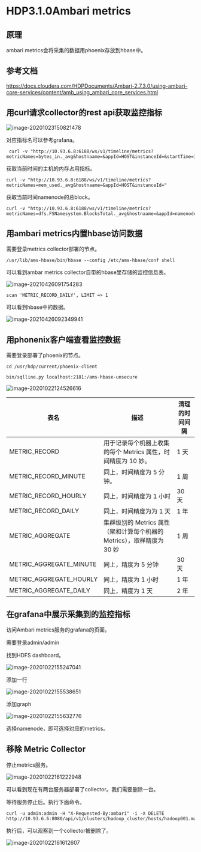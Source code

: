 # HDP3.1.0Ambari metrics

## 原理

ambari metrics会将采集的数据用phoenix存放到hbase中。



## 参考文档

https://docs.cloudera.com/HDPDocuments/Ambari-2.7.3.0/using-ambari-core-services/content/amb_using_ambari_core_services.html



## 用curl请求collector的rest api获取监控指标

![image-20201023150821478](http://image-picgo.test.upcdn.net/img/20201023150821.png)

对应指标名可以参考grafana。

```
 curl -v "http://10.93.6.8:6188/ws/v1/timeline/metrics?metricNames=bytes_in._avg&hostnaame=&appId=HOST&instanceId=&startTime=1451630974&endTime=1603436573"
```

获取当前时间的主机的内存占用指标。

```
curl -v "http://10.93.6.8:6188/ws/v1/timeline/metrics?metricNames=mem_used._avg&hostnaame=&appId=HOST&instanceId="
```

获取当前时间namenode的总block。

```
curl -v "http://10.93.6.8:6188/ws/v1/timeline/metrics?metricNames=dfs.FSNamesystem.BlocksTotal._avg&hostnaame=&appId=namenode&instanceId="
```





## 用ambari metrics内置hbase访问数据

需要登录metrics collector部署的节点。

```
/usr/lib/ams-hbase/bin/hbase --config /etc/ams-hbase/conf shell 
```

可以看到ambar metrics collector自带的hbase里存储的监控信息表。

![image-20210426091754283](http://image-picgo.test.upcdn.net/img/20210426091754.png)

```
scan 'METRIC_RECORD_DAILY', LIMIT => 1
```

可以看到hbase中的数据。

![image-20210426092349941](http://image-picgo.test.upcdn.net/img/20210426092349.png)

## 用phonenix客户端查看监控数据

需要登录部署了phoenix的节点。

```
cd /usr/hdp/current/phoenix-client

bin/sqlline.py localhost:2181:/ams-hbase-unsecure

```

![image-20201022124526616](http://image-picgo.test.upcdn.net/img/20201022124526.png)

| 表名                    | 描述                                                         | 清理的时间间隔 |
| ----------------------- | ------------------------------------------------------------ | -------------- |
| METRIC_RECORD           | 用于记录每个机器上收集的每个 Metrics 属性，时间精度为 10 妙。 | 1 天           |
| METRIC_RECORD_MINUTE    | 同上，时间精度为 5 分钟。                                    | 1 周           |
| METRIC_RECORD_HOURLY    | 同上，时间精度为 1 小时                                      | 30 天          |
| METRIC_RECORD_DAILY     | 同上，时间精度为为 1 天                                      | 1 年           |
| METRIC_AGGREGATE        | 集群级别的 Metrics 属性（聚和计算每个机器的 Metrics），取样精度为 30 妙 | 1 周           |
| METRIC_AGGREGATE_MINUTE | 同上，精度为 5 分钟                                          | 30 天          |
| METRIC_AGGREGATE_HOURLY | 同上，精度为 1 小时                                          | 1 年           |
| METRIC_AGGREGATE_DAILY  | 同上，精度为 1 天                                            | 2 年           |





## 在grafana中展示采集到的监控指标

访问Ambari metrics服务的grafana的页面。

需要登录admin/admin

找到HDFS dashboard。

![image-20201022155247041](http://image-picgo.test.upcdn.net/img/20201022155247.png)

添加一行

![image-20201022155538651](http://image-picgo.test.upcdn.net/img/20201022155538.png)

添加graph

![image-20201022155632776](http://image-picgo.test.upcdn.net/img/20201022155632.png)

选择namenode，即可选择对应的metrics。





## 移除 Metric Collector 

停止metrics服务。

![image-20201022161222948](http://image-picgo.test.upcdn.net/img/20201022161223.png)

可以看到现在有两台服务器部署了collector。我们需要删除一台。

等待服务停止后。执行下面命令。

```
curl -u admin:admin -H "X-Requested-By:ambari" -i -X DELETE http://10.93.6.6:8080/api/v1/clusters/hadoop_cluster/hosts/hadoop001.master.hdp/host_components/METRICS_COLLECTOR

```

执行后，可以观察到一个collector被删除了。

![image-20201022161612607](http://image-picgo.test.upcdn.net/img/20201022161612.png)